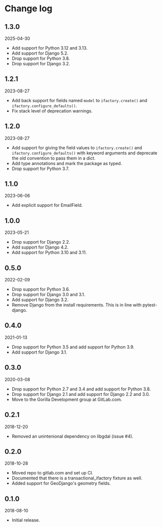 # Change log

## 1.3.0

2025-04-30

* Add support for Python 3.12 and 3.13.
* Add support for Django 5.2.
* Drop support for Python 3.8.
* Drop support for Django 3.2.

## 1.2.1

2023-08-27

* Add back support for fields named `model` to `ifactory.create()` and
  `ifactory.configure_defaults()`.
* Fix stack level of deprecation warnings.

## 1.2.0

2023-08-27

* Add support for giving the field values to `ifactory.create()` and
  `ifactory.configure_defaults()` with keyword arguments and deprecate
  the old convention to pass them in a dict.
* Add type annotations and mark the package as typed.
* Drop support for Python 3.7.

## 1.1.0

2023-06-06

* Add explicit support for EmailField.

## 1.0.0

2023-05-21

* Drop support for Django 2.2.
* Add support for Django 4.2.
* Add support for Python 3.10 and 3.11.

## 0.5.0

2022-02-09

* Drop support for Python 3.6.
* Drop support for Django 3.0 and 3.1.
* Add support for Django 3.2.
* Remove Django from the install requirements.  This is in line with
  pytest-django.

## 0.4.0

2021-01-13

* Drop support for Python 3.5 and add support for Python 3.9.
* Add support for Django 3.1.


## 0.3.0

2020-03-08

* Drop support for Python 2.7 and 3.4 and add support for Python 3.8.
* Drop support for Django 2.1 and add support for Django 2.2 and 3.0.
* Move to the Gorilla Development group at GitLab.com.


## 0.2.1

2018-12-20

* Removed an unintenional dependency on libgdal (issue #4).


## 0.2.0

2018-10-28

* Moved repo to gitlab.com and set up CI.
* Documented that there is a transactional_ifactory fixture as well.
* Added support for GeoDjango's geometry fields.


## 0.1.0

2018-08-10

* Initial release.
